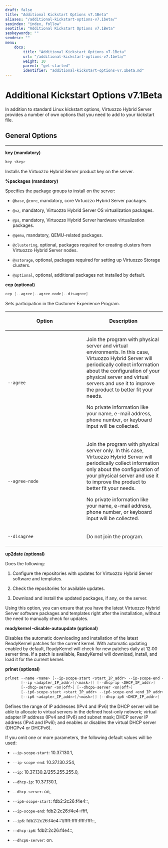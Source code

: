 ```yaml
---
draft: false
title: "Additional Kickstart Options v7.1Beta"
aliases: "/additional-kickstart-options-v7.1beta/"
seoindex: "index, follow"
seotitle: "Additional Kickstart Options v7.1Beta"
seokeywords: ""
seodesc: ""
menu:
    docs:
        title: "Additional Kickstart Options v7.1Beta"
        url: "/additional-kickstart-options-v7.1beta/"
        weight: 10
        parent: "get-started"
        identifier: "additional-kickstart-options-v7.1beta.md"
---
```

# Additional Kickstart Options v7.1Beta

In addition to standard Linux kickstart options, Virtuozzo Hybrid Server provides a number of own options that you need to add to your kickstart file.

## General Options

------------------------------------------------------------------------

**key (mandatory)**

``` java
key <key>
```

Installs the Virtuozzo Hybrid Server product key on the server.

**%packages (mandatory)**

Specifies the package groups to install on the server:

-   `@base`, `@core`, mandatory, core Virtuozzo Hybrid Server packages.

-   `@vz`, mandatory, Virtuozzo Hybrid Server OS virtualization packages.

-   `@ps`, mandatory, Virtuozzo Hybrid Server hardware virtualization packages.

-   `@qemu`, mandatory, QEMU-related packages.

-   `@clustering`, optional, packages required for creating clusters from Virtuozzo Hybrid Server nodes.

-   `@vstorage`, optional, packages required for setting up Virtuozzo Storage clusters.

-   `@optional`, optional, additional packages not installed by default.

**cep (optional)**

``` java
cep [--agree|--agree-node|--disagree]
```

Sets participation in the Customer Experience Program.

<table>
<colgroup>
<col width="50%" />
<col width="50%" />
</colgroup>
<thead>
<tr class="header">
<th><p>Option</p></th>
<th><p>Description</p></th>
</tr>
</thead>
<tbody>
<tr class="odd">
<td><p><code class="docutils literal notranslate">--agree</code></p></td>
<td><div class="content-wrapper">
<p>Join the program with physical server and virtual environments. In this case, Virtuozzo Hybrid Server will periodically collect information about the configuration of your physical server and virtual servers and use it to improve the product to better fit your needs.</p>
<div>
<div>
<p>No private information like your name, e-mail address, phone number, or keyboard input will be collected.</p>
</div>
</div>
</div></td>
</tr>
<tr class="even">
<td><p><code class="docutils literal notranslate">--agree-node</code></p></td>
<td><div class="content-wrapper">
<p>Join the program with physical server only. In this case, Virtuozzo Hybrid Server will periodically collect information only about the configuration of your physical server and use it to improve the product to better fit your needs.</p>
<div>
<div>
<p>No private information like your name, e-mail address, phone number, or keyboard input will be collected.</p>
</div>
</div>
</div></td>
</tr>
<tr class="odd">
<td><p><code class="docutils literal notranslate">--disagree</code></p></td>
<td><p>Do not join the program.</p></td>
</tr>
</tbody>
</table>

**up2date (optional)**

Does the following:

1.  Configure the repositories with updates for Virtuozzo Hybrid Server software and templates.

2.  Check the repositories for available updates.

3.  Download and install the updated packages, if any, on the server.

Using this option, you can ensure that you have the latest Virtuozzo Hybrid Server software packages and templates right after the installation, without the need to manually check for updates.

**readykernel –disable-autoupdate (optional)**

Disables the automatic downloading and installation of the latest ReadyKernel patches for the current kernel. With automatic updating enabled by default, ReadyKernel will check for new patches daily at 12:00 server time. If a patch is available, ReadyKernel will download, install, and load it for the current kernel.

**prlnet (optional)**

``` java
prlnet --name <name> [--ip-scope-start <start_IP_addr> --ip-scope-end <end_IP_addr>]
       [--ip <adapter_IP_addr>[/<mask>]] [--dhcp-ip <DHCP_IP_addr>]
       [--dhcp-server <on|off>] [--dhcp6-server <on|off>]
       [--ip6-scope-start <start_IP_addr> --ip6-scope-end <end_IP_addr>]
       [--ip6 <adapter_IP_addr>[/<mask>]] [--dhcp-ip6 <DHCP_IP_addr>]
```

Defines the range of IP addresses (IPv4 and IPv6) the DHCP server will be able to allocate to virtual servers in the defined host-only network; virtual adapter IP address (IPv4 and IPv6) and subnet mask; DHCP server IP address (IPv4 and IPv6); and enables or disables the virtual DHCP server (DHCPv4 or DHCPv6).

If you omit one or more parameters, the following default values will be used:

-   `--ip-scope-start`: 10.37.130.1,

-   `--ip-scope-end`: 10.37.130.254,

-   `--ip`: 10.37.130.2/255.255.255.0,

-   `--dhcp-ip`: 10.37.130.1,

-   `--dhcp-server`: on,

-   `--ip6-scope-start`: fdb2:2c26:f4e4::,

-   `--ip-scope-end`: fdb2:2c26:f4e4::ffff,

-   `--ip6`: fdb2:2c26:f4e4::1/ffff:ffff:ffff:ffff::,

-   `--dhcp-ip6`: fdb2:2c26:f4e4::,

-   `--dhcp6-server`: on.


